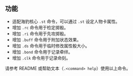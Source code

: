## 功能

- 适配海豹核心 `.st` 命令，可以通过 `.st` 设定人物卡属性。
- 增加 `.rc` 命令用于检定掷骰。
- 增加 `.ri` 命令用于先攻掷骰。
- 增加 `.buff` 命令用于附加状态效果。
- 增加 `.ds` 命令用于临时修改属性骰大小。
- 增加 `.bond` 命令用于记录牵绊。
- 增加 `.clk` 命令用于记录命刻。

请参考 README 或帮助文本（`.<command> help`）使用以上命令。
